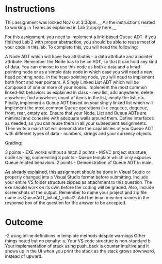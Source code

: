 # Instructions
This assignment was locked Nov 6 at 3:30pm.__
All the instructions related to working in Teams as explained in Lab 2 apply here.__

 

For this assignment, you need to implement a link-based Queue ADT.  If you finished Lab 2 with proper abstraction, you should be able to reuse most of your code in this lab.  To complete this, you will need the following:

 

A Node ADT which will have two attributes - a data attribute and a pointer attribute.  Remember the Node has to be an ADT, so that it can hold any kind of data.
You can choose to use this node as both a data and a head-pointing node or as a simple data node in which case you will need a new head pointing node.  In the head-pointing node, you will need to implement both front and rear pointers.
A Singly Linked List ADT which will be composed of one or more of your nodes.  Implement the most common linked-list behaviors as explained in class - new list, add anywhere, delete anywhere, find anywhere, count of items in the list, empty the list, etc.
Finally, implement a Queue ADT based on your singly linked list which will implement the most common Queue operations like enqueue, dequeue, front, rear, empty etc.
Ensure that your Node, List and Queue ADTs are mimimal and cohesive with adequate walls around them.  Define interfaces as needed, so you can reuse them in all your subsequent assignments.
Then write a main that will demonstrate the capabilities of you Queue ADT with different types of data - numbers, strings and your currency objects.
 

Grading:

3 points - EXE works without a hitch
2 points - MSVC project structure, code styling, commenting
3 points - Queue template which only exposes Queue related behaviors.
2 points - Demonstration of Queue ADT in main.
 

As already explained, this assignment should be done in Visual Studio or properly changed into a Visual Studio format before submitting.  Include your entire VS folder structure zipped as attachment to this question.  The exe should work on its own before the coding will be graded.  Also, include screenshots of the output.  Remember to name your project and zip file name as QueueADT_initial_1_initial2.  Add the team member names in the response box of the question for the answer to be accepted.

# Outcome
-2 using inline definitions in template methods despite warnings
Other things noted but no penalty:
a. Your VS code structure is non-standard
b. Your implementation of stack using push_back is counter intuitive and it shows up in the UI when you print the stack as the stack grows downward, instead of upward.